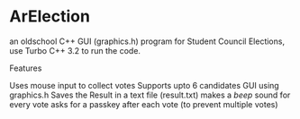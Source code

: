 # ArElection
an oldschool C++ GUI (graphics.h) program for Student Council Elections, 
use Turbo C++ 3.2 to run the code.

Features

 Uses mouse input to collect votes
 Supports upto 6 candidates
 GUI using graphics.h
 Saves the Result in a text file (result.txt)
 makes a *beep* sound for every vote
 asks for a passkey after each vote (to prevent multiple votes)
